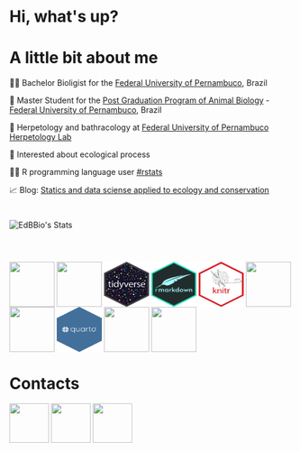 # Hi, what's up?

<!--
**EdBBio/EdBBio** is a ✨ _special_ ✨ repository because its `README.md` (this file) appears on your GitHub profile.
-->

# A little bit about me
🧑‍🎓 Bachelor Bioligist for the [Federal University of Pernambuco](https://www.ufpe.br/), Brazil

📝 Master Student for the [Post Graduation Program of Animal Biology](https://www.ufpe.br/ppgba) - [Federal University of Pernambuco](https://www.ufpe.br/), Brazil

🐸 Herpetology and bathracology at [Federal University of Pernambuco Herpetology Lab](https://sites.ufpe.br/herpetologia/linhas-de-pesquisa/)

🌱 Interested about ecological process

👨‍💻 R programming language user [#rstats](https://twitter.com/search?q=%23rstats&src=typeahead_click)

📈 Blog: [Statics and data sciense applied to ecology and conservation](https://edsonsilvajunior.netlify.app/)

#
![EdBBio's Stats](https://github-readme-stats.vercel.app/api?username=EdBBio&show_icons=true&theme=chartreuse-dark)

#
<div style="display: inline_block"><br>
  <img align="center" height="80" width="80" src="https://cdn.jsdelivr.net/gh/devicons/devicon/icons/r/r-original.svg"/>
  <img align="center" height="80" width="80" src="https://cdn.jsdelivr.net/gh/devicons/devicon/icons/rstudio/rstudio-original.svg">
  <img align="center" height="80" width="80" src="https://github.com/rstudio/hex-stickers/blob/main/SVG/tidyverse.svg">
  <img align="center" height="80" width="80" src="https://github.com/rstudio/hex-stickers/blob/main/SVG/rmarkdown.svg">
  <img align="center" height="80" width="80" src="https://github.com/rstudio/hex-stickers/blob/main/SVG/knitr.svg">
  <img align="center" height="80" width="80" src="https://i.imgur.com/l531sOW.png">
  <img align="center" height="80" width="80" src="https://pbs.twimg.com/media/EVBsvxoX0AEUEsE.png">
  <img align="center" height="80" width="80" src="https://github.com/rstudio/hex-stickers/blob/main/SVG/quarto.svg">
  <img align="center" height="80" width="80" src="https://static-00.iconduck.com/assets.00/github-icon-2048x1988-jzvzcf2t.png">
  <img align="center" height="80" width="80" src="https://upload.wikimedia.org/wikipedia/commons/thumb/e/e7/Opera_GX_Icon.svg/2048px-Opera_GX_Icon.svg.png">
</div>

# Contacts
<div> 
  <a href="https://www.instagram.com/edbbio/" target="_blank"><img align="center" height="70" width="70" src="https://upload.wikimedia.org/wikipedia/commons/thumb/5/58/Instagram-Icon.png/1200px-Instagram-Icon.png" target="_blank"></a>
 <a href="https://twitter.com/Edbbio" target="_blank"><img align="center" height="70" width="70" src="https://i.imgur.com/hwgR2xN.png" target="_blank"></a>
  <a href = "mailto:edson151413@gmail.com"><img align="center" height="70" width="70" src="https://upload.wikimedia.org/wikipedia/commons/thumb/7/7e/Gmail_icon_%282020%29.svg/2560px-Gmail_icon_%282020%29.svg.png" target="_blank"></a>
</div>
